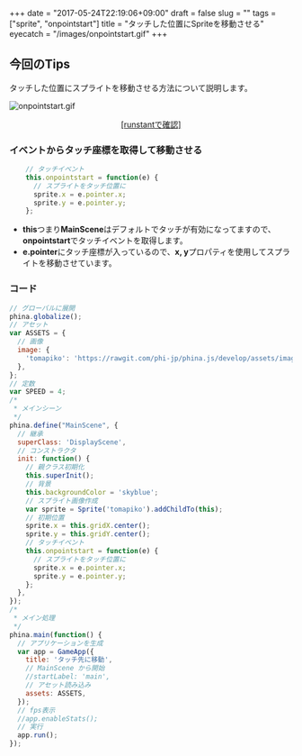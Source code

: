 +++
date = "2017-05-24T22:19:06+09:00"
draft = false
slug = ""
tags = ["sprite", "onpointstart"]
title = "タッチした位置にSpriteを移動させる"
eyecatch = "/images/onpointstart.gif"
+++ 

## 今回のTips
タッチした位置にスプライトを移動させる方法について説明します。

![onpointstart.gif](/images/onpointstart.gif)

<center><a href="http://runstant.com/alkn203/projects/60f0531d" target="_blank">[runstantで確認]</a></center>

### イベントからタッチ座標を取得して移動させる

```js
    // タッチイベント
    this.onpointstart = function(e) {
      // スプライトをタッチ位置に
      sprite.x = e.pointer.x;
      sprite.y = e.pointer.y;
    };
```

* **this**つまり**MainScene**はデフォルトでタッチが有効になってますので、**onpointstart**でタッチイベントを取得します。
* **e.pointer**にタッチ座標が入っているので、**x, y**プロパティを使用してスプライトを移動させています。

### コード
```js
// グローバルに展開
phina.globalize();
// アセット
var ASSETS = {
  // 画像
  image: {
    'tomapiko': 'https://rawgit.com/phi-jp/phina.js/develop/assets/images/tomapiko.png',
  },
};
// 定数
var SPEED = 4;
/*
 * メインシーン
 */
phina.define("MainScene", {
  // 継承
  superClass: 'DisplayScene',
  // コンストラクタ
  init: function() {
    // 親クラス初期化
    this.superInit();
    // 背景
    this.backgroundColor = 'skyblue';
    // スプライト画像作成
    var sprite = Sprite('tomapiko').addChildTo(this);
    // 初期位置
    sprite.x = this.gridX.center();
    sprite.y = this.gridY.center();
    // タッチイベント
    this.onpointstart = function(e) {
      // スプライトをタッチ位置に
      sprite.x = e.pointer.x;
      sprite.y = e.pointer.y;
    };
  },
});
/*
 * メイン処理
 */
phina.main(function() {
  // アプリケーションを生成
  var app = GameApp({
    title: 'タッチ先に移動',
    // MainScene から開始
    //startLabel: 'main',
    // アセット読み込み
    assets: ASSETS,
  });
  // fps表示
  //app.enableStats();
  // 実行
  app.run();
});
```